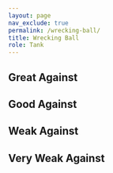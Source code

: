```yaml
---
layout: page
nav_exclude: true
permalink: /wrecking-ball/
title: Wrecking Ball
role: Tank
---
```

## Great Against

## Good Against

## Weak Against

## Very Weak Against